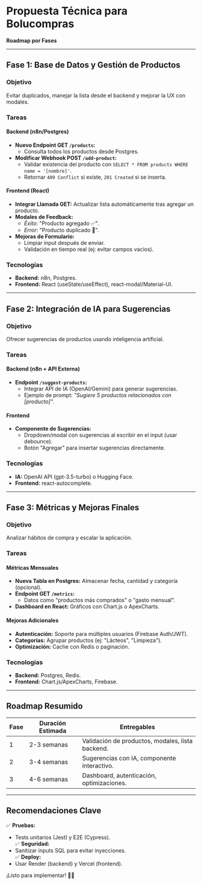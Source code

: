 # Propuesta Técnica para Bolucompras  
**Roadmap por Fases**  

---

## Fase 1: Base de Datos y Gestión de Productos  
### Objetivo  
Evitar duplicados, manejar la lista desde el backend y mejorar la UX con modales.  

### Tareas  
#### Backend (n8n/Postgres)  
- **Nuevo Endpoint GET `/products`:**  
  - Consulta todos los productos desde Postgres.  
- **Modificar Webhook POST `/add-product`:**  
  - Validar existencia del producto con `SELECT * FROM products WHERE name = '[nombre]'`.  
  - Retornar `409 Conflict` si existe, `201 Created` si se inserta.  

#### Frontend (React)  
- **Integrar Llamada GET:** Actualizar lista automáticamente tras agregar un producto.  
- **Modales de Feedback:**  
  - *Éxito*: "Producto agregado ✅".  
  - *Error*: "Producto duplicado 🚨".  
- **Mejoras de Formulario:**  
  - Limpiar input después de enviar.  
  - Validación en tiempo real (ej: evitar campos vacíos).  

### Tecnologías  
- **Backend:** n8n, Postgres.  
- **Frontend:** React (useState/useEffect), react-modal/Material-UI.  

---

## Fase 2: Integración de IA para Sugerencias  
### Objetivo  
Ofrecer sugerencias de productos usando inteligencia artificial.  

### Tareas  
#### Backend (n8n + API Externa)  
- **Endpoint `/suggest-products`:**  
  - Integrar API de IA (OpenAI/Gemini) para generar sugerencias.  
  - Ejemplo de prompt: *"Sugiere 5 productos relacionados con [producto]"*.  

#### Frontend  
- **Componente de Sugerencias:**  
  - Dropdown/modal con sugerencias al escribir en el input (usar debounce).  
  - Botón "Agregar" para insertar sugerencias directamente.  

### Tecnologías  
- **IA:** OpenAI API (gpt-3.5-turbo) o Hugging Face.  
- **Frontend:** react-autocomplete.  

---

## Fase 3: Métricas y Mejoras Finales  
### Objetivo  
Analizar hábitos de compra y escalar la aplicación.  

### Tareas  
#### Métricas Mensuales  
- **Nueva Tabla en Postgres:** Almacenar fecha, cantidad y categoría (opcional).  
- **Endpoint GET `/metrics`:**  
  - Datos como "productos más comprados" o "gasto mensual".  
- **Dashboard en React:** Gráficos con Chart.js o ApexCharts.  

#### Mejoras Adicionales  
- **Autenticación:** Soporte para múltiples usuarios (Firebase Auth/JWT).  
- **Categorías:** Agrupar productos (ej: "Lácteos", "Limpieza").  
- **Optimización:** Cache con Redis o paginación.  

### Tecnologías  
- **Backend:** Postgres, Redis.  
- **Frontend:** Chart.js/ApexCharts, Firebase.  

---

## Roadmap Resumido  
| Fase | Duración Estimada | Entregables |  
|------|-------------------|-------------|  
| 1    | 2-3 semanas       | Validación de productos, modales, lista backend. |  
| 2    | 3-4 semanas       | Sugerencias con IA, componente interactivo. |  
| 3    | 4-6 semanas       | Dashboard, autenticación, optimizaciones. |  

---

## Recomendaciones Clave  
✅ **Pruebas:**  
   - Tests unitarios (Jest) y E2E (Cypress).  
✅ **Seguridad:**  
   - Sanitizar inputs SQL para evitar inyecciones.  
✅ **Deploy:**  
   - Usar Render (backend) y Vercel (frontend).  

¡Listo para implementar! 🛒🚀